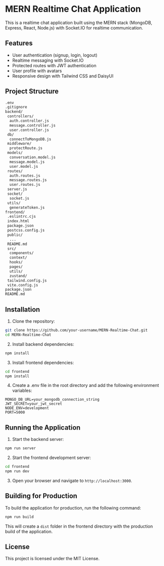 # MERN Realtime Chat Application

This is a realtime chat application built using the MERN stack (MongoDB, Express, React, Node.js) with Socket.IO for realtime communication.

## Features

- User authentication (signup, login, logout)
- Realtime messaging with Socket.IO
- Protected routes with JWT authentication
- User profile with avatars
- Responsive design with Tailwind CSS and DaisyUI

## Project Structure

```sh
.env
.gitignore
backend/
 controllers/
  auth.controller.js
  message.controller.js
  user.controller.js
 db/
  connectToMongoDB.js
 middleware/
  protectRoute.js
 models/
  conversation.model.js
  message.model.js
  user.model.js
 routes/
  auth.routes.js
  message.routes.js
  user.routes.js
 server.js
 socket/
  socket.js
 utils/
  generateToken.js
frontend/
 .eslintrc.cjs
 index.html
 package.json
 postcss.config.js
 public/
  ...
 README.md
 src/
  components/
  context/
  hooks/
  pages/
  utils/
  zustand/
 tailwind.config.js
 vite.config.js
package.json
README.md
```

## Installation

1. Clone the repository:

```sh
git clone https://github.com/your-username/MERN-Realtime-Chat.git
cd MERN-Realtime-Chat
```

2. Install backend dependencies:

```sh
npm install
```

3. Install frontend dependencies:

```sh
cd frontend
npm install
```

4. Create a .env file in the root directory and add the following environment variables:

```
MONGO_DB_URL=your_mongodb_connection_string
JWT_SECRET=your_jwt_secret
NODE_ENV=development
PORT=5000
```

## Running the Application

1. Start the backend server:

```sh
npm run server
```

2. Start the frontend development server:

```sh
cd frontend
npm run dev
```

3. Open your browser and navigate to `http://localhost:3000`.

## Building for Production

To build the application for production, run the following command:

```sh
npm run build
```

This will create a `dist` folder in the frontend directory with the production build of the application.

## License

This project is licensed under the MIT License.
